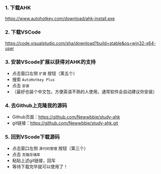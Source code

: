 ### 1. 下载AHK
https://www.autohotkey.com/download/ahk-install.exe
### 2. 下载VSCode
https://code.visualstudio.com/sha/download?build=stable&os=win32-x64-user
### 3. 安装VScode扩展以获得对AHK的支持
- 点击窗口左侧 `扩展` 按钮（第五个）
- 搜索 `AutoHotkey Plus`
- 点击 `安装`
- （最好也装个中文包，方便英语不熟的人使用，通常软件会自动建议你安装）
### 4. 去Github上克隆我的源码
- Github页面：https://github.com/Newwbbie/study-ahk
- git链接：https://github.com/Newwbbie/study-ahk.git
### 5. 回到VScode下载源码
- 点击窗口左侧 `源代码管理` 按钮（第三个）
- 点击 `克隆存储库`
- 粘贴上述git链接，回车
- 等待下载完毕就可以使用了！
